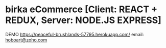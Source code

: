 # birka eCommerce [Client: REACT + REDUX, Server: NODE.JS EXPRESS]
DEMO https://peaceful-brushlands-57795.herokuapp.com/
email: hoboart@zoho.com
